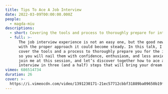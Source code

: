 ```yaml
---
title: Tips To Ace A Job Interview
date: 2022-03-09T00:00:00.000Z
people:
  - magda-miu
descriptions:
  - short: Covering the tools and process to thoroughly prepare for interviews.
  - full: >-
      The job interview experience is not an easy one, but the good news is that
      with the proper approach it could become steady. In this talk, I will
      cover the tools and a process to thoroughly prepare you for the interviews
      so you will nail them with confidence, enthusiasm, and less anxiety. So
      join me at this session, and let’s discover together how to ace a job
      interview in three (and a half) steps that will bring your dream job.
vimeo: 686514734
duration: 26
cover: >-
  https://i.vimeocdn.com/video/1391230171-21ec57712cbbf31889ba09650b19f50a9837e5be1edef45934e43a9e926f781b-d
---
```




